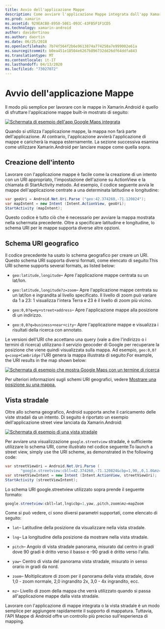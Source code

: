 ```yaml
---
title: Avvio dell'applicazione Mappe
description: Come avviare l'applicazione Mappe integrata dall'app Xamarin.Android.
ms.prod: xamarin
ms.assetid: 929EACB8-8950-50E1-093C-43FB5F1F1CD5
ms.technology: xamarin-android
author: davidortinau
ms.author: daortin
ms.date: 06/25/2018
ms.openlocfilehash: 7b74f564f2b6e9613874a774258a7e999002e61a
ms.sourcegitcommit: b0ea451e18504e6267b896732dd26df64ddfa843
ms.translationtype: MT
ms.contentlocale: it-IT
ms.lasthandoff: 04/13/2020
ms.locfileid: "73027072"
---
```

# <a name="launching-the-maps-application"></a>Avvio dell'applicazione Mappe

Il modo più semplice per lavorare con le mappe in Xamarin.Android è quello di sfruttare l'applicazione mappe built-in mostrato di seguito:

[![Schermata di esempio dell'app Google Maps integrata](maps-application-images/01-mapsapplication.png)](maps-application-images/01-mapsapplication.png#lightbox)

Quando si utilizza l'applicazione mappe, la mappa non farà parte dell'applicazione. Al contrario, l'applicazione avvierà l'applicazione di mappe e caricherà la mappa esternamente. La sezione successiva esamina come utilizzare Xamarin.Android per lanciare mappe come quella sopra.

## <a name="creating-the-intent"></a>Creazione dell'intento

Lavorare con l'applicazione mappe è facile come la creazione di un intento con un URI appropriato, l'impostazione dell'azione su ActionView e la chiamata di StartActivity metodo. Ad esempio, il codice seguente avvia le mappe dell'applicazione centrate a una determinata latitudine e longitudine:

```csharp
var geoUri = Android.Net.Uri.Parse ("geo:42.374260,-71.120824");
var mapIntent = new Intent (Intent.ActionView, geoUri);
StartActivity (mapIntent);
```

Questo codice è tutto ciò che è necessario per avviare la mappa mostrata nella schermata precedente. Oltre a specificare latitudine e longitudine, lo schema URI per le mappe supporta diverse altre opzioni.

## <a name="geo-uri-scheme"></a>Schema URI geografico

Il codice precedente ha usato lo schema geografico per creare un URI. Questo schema URI supporta diversi formati, come elencato di seguito:This URI scheme supports several formats, as listed below:

- `geo:latitude,longitude`&ndash; Apre l'applicazione mappe centrata su un lat/lon. 

- `geo:latitude,longitude?z=zoom`&ndash; Apre l'applicazione mappe centrata su un lat/lon e ingrandita al livello specificato. Il livello di zoom può variare da 1 a 23: 1 visualizza l'intera Terra e 23 è il livello di zoom più vicino.

- `geo:0,0?q=my+street+address`&ndash; Apre l'applicazione mappe alla posizione di un indirizzo. 

- `geo:0,0?q=business+near+city`&ndash; Apre l'applicazione mappe e visualizza i risultati della ricerca con annotato. 

Le versioni dell'URI che accettano una query (vale a dire l'indirizzo o i termini di ricerca) utilizzano il servizio geocoder di Google per recuperare la posizione che viene quindi visualizzata sulla mappa. Ad esempio, `geo:0,0?q=coop+Cambridge` l'URI genera la mappa illustrata di seguito:For example, the URI results in the map shown below:

[![Schermata di esempio che mostra Google Maps con un termine di ricerca](maps-application-images/02-mapsearch.png)](maps-application-images/02-mapsearch.png#lightbox)

Per ulteriori informazioni sugli schemi URI geografici, vedere [Mostrare una posizione su una mappa.](https://developer.android.com/guide/components/intents-common.html#Maps)

## <a name="street-view"></a>Vista stradale

Oltre allo schema geografico, Android supporta anche il caricamento delle viste stradali da un intento. Di seguito è riportato un esempio dell'applicazione street view lanciata da Xamarin.Android:

[![Schermata di esempio di una vista stradale](maps-application-images/03-streetview.png)](maps-application-images/03-streetview.png#lightbox)

Per avviare una visualizzazione `google.streetview` stradale, è sufficiente utilizzare lo schema URI, come illustrato nel codice seguente:To launch a street view, simply use the URI scheme, as demonstrated in the following code:

```csharp
var streetViewUri = Android.Net.Uri.Parse (
       "google.streetview:cbll=42.374260,-71.120824&cbp=1,90,,0,1.0&mz=20");  
var streetViewIntent = new Intent (Intent.ActionView, streetViewUri);  
StartActivity (streetViewIntent);
```

Lo schema URI google.streetview utilizzato sopra prende il seguente formato:

```csharp
google.streetview:cbll=lat,lng&cbp=1,yaw,,pitch,zoom&mz=mapZoom
```

Come si può vedere, ci sono diversi parametri supportati, come elencato di seguito:

- `lat`&ndash; Latitudine della posizione da visualizzare nella vista stradale.

- `lng`&ndash; La longitudine della posizione da mostrare nella vista stradale.

- `pitch`&ndash; Angolo di vista stradale panorama, misurato dal centro in gradi dove 90 gradi è dritto verso il basso e -90 gradi è dritto verso l'alto.

- `yaw`&ndash; Centro di vista del panorama vista stradale, misurato in senso orario in gradi da nord.

- `zoom`&ndash; Moltiplicatore di zoom per il panorama della vista stradale, dove 1,0 - zoom normale, 2,0 ingrandito 2x, 3,0 - 4x ingrandito, ecc.

- `mz`&ndash; Livello di zoom della mappa che verrà utilizzato quando si passa all'applicazione mappe dalla vista stradale.

Lavorare con l'applicazione di mappe integrata o la vista stradale è un modo semplice per aggiungere rapidamente il supporto di mappatura. Tuttavia, l'API Mappe di Android offre un controllo più preciso sull'esperienza di mapping.
